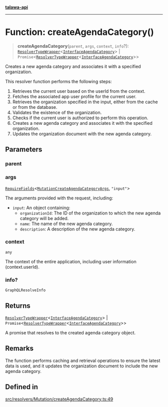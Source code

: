 [**talawa-api**](../../../../README.md)

***

# Function: createAgendaCategory()

> **createAgendaCategory**(`parent`, `args`, `context`, `info`?): [`ResolverTypeWrapper`](../../../../types/generatedGraphQLTypes/type-aliases/ResolverTypeWrapper.md)\<[`InterfaceAgendaCategory`](../../../../models/AgendaCategory/interfaces/InterfaceAgendaCategory.md)\> \| `Promise`\<[`ResolverTypeWrapper`](../../../../types/generatedGraphQLTypes/type-aliases/ResolverTypeWrapper.md)\<[`InterfaceAgendaCategory`](../../../../models/AgendaCategory/interfaces/InterfaceAgendaCategory.md)\>\>

Creates a new agenda category and associates it with a specified organization.

This resolver function performs the following steps:

1. Retrieves the current user based on the userId from the context.
2. Fetches the associated app user profile for the current user.
3. Retrieves the organization specified in the input, either from the cache or from the database.
4. Validates the existence of the organization.
5. Checks if the current user is authorized to perform this operation.
6. Creates a new agenda category and associates it with the specified organization.
7. Updates the organization document with the new agenda category.

## Parameters

### parent

### args

[`RequireFields`](../../../../types/generatedGraphQLTypes/type-aliases/RequireFields.md)\<[`MutationCreateAgendaCategoryArgs`](../../../../types/generatedGraphQLTypes/type-aliases/MutationCreateAgendaCategoryArgs.md), `"input"`\>

The arguments provided with the request, including:
  - `input`: An object containing:
    - `organizationId`: The ID of the organization to which the new agenda category will be added.
    - `name`: The name of the new agenda category.
    - `description`: A description of the new agenda category.

### context

`any`

The context of the entire application, including user information (context.userId).

### info?

`GraphQLResolveInfo`

## Returns

[`ResolverTypeWrapper`](../../../../types/generatedGraphQLTypes/type-aliases/ResolverTypeWrapper.md)\<[`InterfaceAgendaCategory`](../../../../models/AgendaCategory/interfaces/InterfaceAgendaCategory.md)\> \| `Promise`\<[`ResolverTypeWrapper`](../../../../types/generatedGraphQLTypes/type-aliases/ResolverTypeWrapper.md)\<[`InterfaceAgendaCategory`](../../../../models/AgendaCategory/interfaces/InterfaceAgendaCategory.md)\>\>

A promise that resolves to the created agenda category object.

## Remarks

The function performs caching and retrieval operations to ensure the latest data is used,
and it updates the organization document to include the new agenda category.

## Defined in

[src/resolvers/Mutation/createAgendaCategory.ts:49](https://github.com/Suyash878/talawa-api/blob/b5a9d8b4a1ea678a3d6f5b710b3721f91a3052fc/src/resolvers/Mutation/createAgendaCategory.ts#L49)
